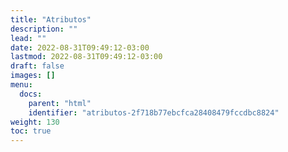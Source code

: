 ```yaml
---
title: "Atributos"
description: ""
lead: ""
date: 2022-08-31T09:49:12-03:00
lastmod: 2022-08-31T09:49:12-03:00
draft: false
images: []
menu:
  docs:
    parent: "html"
    identifier: "atributos-2f718b77ebcfca28408479fccdbc8824"
weight: 130
toc: true
---
```

